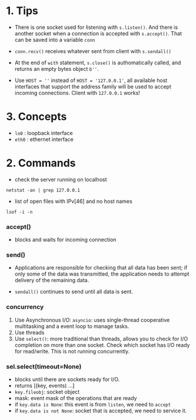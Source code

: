 # 1. Tips

- There is one socket used for listening with `s.listen()`. And there is another socket when a connection is accepted with `s.accept()`. That can be saved into a variable `conn`

- `conn.recv()` receives whatever sent from client with `s.sendall()`

- At the end of `with` statement, `s.close()` is authomatically called, and returns an empty bytes object `b''`.

- Use `HOST = ''` instead of `HOST = '127.0.0.1'`, all available host interfaces that support the address family will be used to accept incoming connections. Client with `127.0.0.1` works!

# 3. Concepts

- `lo0` : loopback interface
- `eth0` : ethernet interface

# 2. Commands

- check the server running on localhost

```
netstat -an | grep 127.0.0.1
```

- list of open files with IPv[46] and no host names

```
lsof -i -n
```

### accept()
- blocks and waits for incoming connection

### send()
- Applications are responsible for checking that all data has been sent; if only some of the data was transmitted, the application needs to attempt delivery of the remaining data.

- `sendall()` continues to send until all data is sent.

### concurrency

1. Use Asynchronous I/O: `asyncio`: uses single-thread cooperative multitasking and a event loop to manage tasks.
2. Use threads
3. Use `select()`: more traditional than threads, allows you to check for I/O completion on more than one socket. Check which socket has I/O ready for read/write. This is not running concurrently. 

### sel.select(timeout=None)
- blocks until there are sockets ready for I/O.
- returns [(key, events) ...]
- `key.fileobj`: socket object
- mask: event mask of the operations that are ready
- if `key.data is None`: this event is from `listen`, we need to `accept`
- if `key.data is not None`: socket that is accepted, we need to service it.


